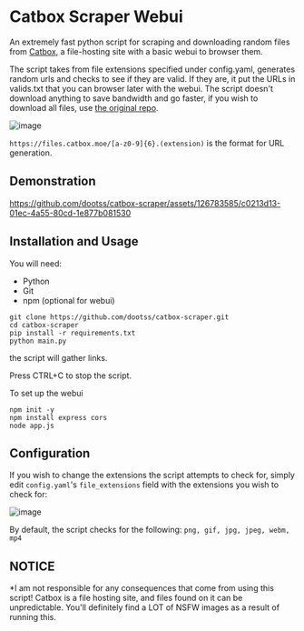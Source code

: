 # Catbox Scraper Webui

An extremely fast python script for scraping and downloading random files from [Catbox](https://catbox.moe), a file-hosting site with a basic webui to browser them.

The script takes from file extensions specified under config.yaml, generates random urls and checks to see if they are valid. If they are, it put the URLs in valids.txt that you can browser later with the webui. The script doesn't download anything to save bandwidth and go faster, if you wish to download all files, use [the original repo](https://github.com/dootss/catbox-scraper).

![image](https://github.com/EMRD95/catbox-scraper-webui/assets/114953576/6b113033-5f8a-4665-8b14-a5711f70d75d)

`https://files.catbox.moe/[a-z0-9]{6}.(extension)` is the format for URL generation.

## Demonstration
https://github.com/dootss/catbox-scraper/assets/126783585/c0213d13-01ec-4a55-80cd-1e877b081530

## Installation and Usage
You will need:
- Python
- Git
- npm (optional for webui)
```
git clone https://github.com/dootss/catbox-scraper.git
cd catbox-scraper
pip install -r requirements.txt
python main.py
```
the script will gather links.

Press CTRL+C to stop the script.

To set up the webui

```
npm init -y
npm install express cors
node app.js
```

## Configuration
If you wish to change the extensions the script attempts to check for, simply edit `config.yaml`'s `file_extensions` field with the extensions you wish to check for:

![image](https://github.com/dootss/catbox-scraper/assets/126783585/726ebad4-9fa9-4807-bafe-28f3867c6949)

By default, the script checks for the following: `png, gif, jpg, jpeg, webm, mp4`

## NOTICE
*I am not responsible for any consequences that come from using this script! Catbox is a file hosting site, and files found on it can be unpredictable. You'll definitely find a LOT of NSFW images as a result of running this.


